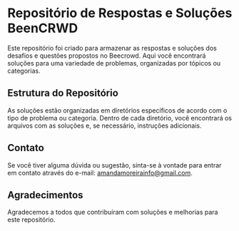 # Repositório de Respostas e Soluções BeenCRWD

Este repositório foi criado para armazenar as respostas e soluções dos desafios e questões propostos no Beecrowd. Aqui você encontrará soluções para uma variedade de problemas, organizadas por tópicos ou categorias.

## Estrutura do Repositório

As soluções estão organizadas em diretórios específicos de acordo com o tipo de problema ou categoria. Dentro de cada diretório, você encontrará os arquivos com as soluções e, se necessário, instruções adicionais.

## Contato

Se você tiver alguma dúvida ou sugestão, sinta-se à vontade para entrar em contato através do e-mail: amandamoreirainfo@gmail.com.

## Agradecimentos

Agradecemos a todos que contribuíram com soluções e melhorias para este repositório.
